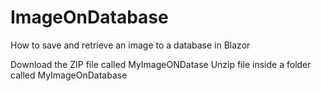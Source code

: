# ImageOnDatabase
How to save and retrieve an image to a database in Blazor

Download the ZIP file called MyImageONDatase
Unzip file inside a folder called MyImageOnDatabase
